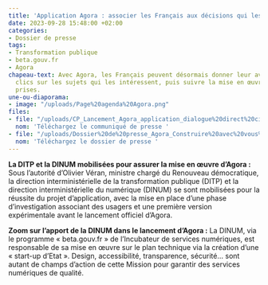 ```yaml
---
title: 'Application Agora : associer les Français aux décisions qui les concernent'
date: 2023-09-28 15:48:00 +02:00
categories:
- Dossier de presse
tags:
- Transformation publique
- beta.gouv.fr
- Agora
chapeau-text: Avec Agora, les Français peuvent désormais donner leur avis en quelques
  clics sur les sujets qui les intéressent, puis suivre la mise en œuvre des décisions
  prises.
une-ou-diaporama:
- image: "/uploads/Page%20agenda%20Agora.png"
files:
- file: "/uploads/CP_Lancement_Agora_application_dialogue%20direct%20citoyens%20et%20Gouvernement_28%20septembre%202023.pdf"
  nom: 'Téléchargez le communiqué de presse '
- file: "/uploads/Dossier%20de%20presse_Agora_Construire%20avec%20vous%20les%20d%C3%A9cisions%20de%20demain_28%20septembre%202023.pdf"
  nom: 'Téléchargez le dossier de presse '
---
```


**La DITP et la DINUM mobilisées pour assurer la mise en œuvre d’Agora :**
Sous l’autorité d’Olivier Véran, ministre chargé du Renouveau démocratique, la direction interministérielle de la transformation publique (DITP) et la direction interministérielle du numérique (DINUM) se sont mobilisées pour la réussite du projet d’application, avec la mise en place d’une phase d’investigation associant des usagers et une première version expérimentale avant le lancement officiel d’Agora.

**Zoom sur l’apport de la DINUM dans le lancement d’Agora :**
La DINUM, via le programme « beta.gouv.fr » de l’Incubateur de services numériques, est responsable de sa mise en œuvre sur le plan technique via la création d’une « start-up d’Etat ». Design, accessibilité, transparence, sécurité… sont autant de champs d’action de cette Mission pour garantir des services numériques de qualité. 